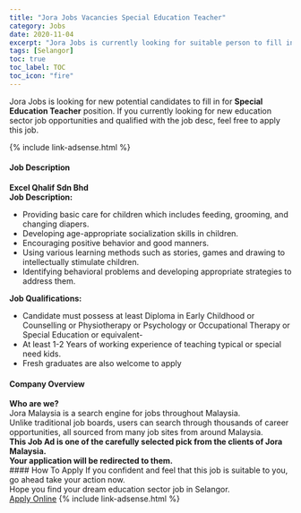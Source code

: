 ```yaml
---
title: "Jora Jobs Vacancies Special Education Teacher" 
category: Jobs 
date: 2020-11-04 
excerpt: "Jora Jobs is currently looking for suitable person to fill in the Special Education Teacher which positioned at Selangor" 
tags: [Selangor] 
toc: true 
toc_label: TOC 
toc_icon: "fire" 
--- 
```


<p>Jora Jobs is looking for new potential candidates to fill in for <b>Special Education Teacher</b> position. If you currently looking for new education sector job opportunities and qualified with the job desc, feel free to apply this job.
</p>{% include link-adsense.html %} 
 <div><div><div><h4>Job Description</h4></div></div><div><div><span><div><div><strong>Excel Qhalif Sdn Bhd</strong></div><div><div><strong>Job Description:</strong></div><ul><li>Providing basic care for children which includes feeding, grooming, and changing diapers.</li><li>Developing age-appropriate socialization skills in children.</li><li>Encouraging positive behavior and good manners.</li><li>Using various learning methods such as stories, games and drawing to intellectually stimulate children.</li><li>Identifying behavioral problems and developing appropriate strategies to address them.</li></ul><div><div><strong>Job Qualifications:</strong></div><ul><li>Candidate must possess at least Diploma in Early Childhood or Counselling or Physiotherapy or Psychology or Occupational Therapy or Special Education or equivalent-</li><li>At least 1-2 Years of working experience of teaching typical or special need kids.</li><li>Fresh graduates are also welcome to apply</li></ul></div></div></div></span></div></div></div> 
<div><div><div><h4>Company Overview</h4></div></div><div><div><span><div><div>
<strong>Who are we?</strong></div>
<div>
	Jora Malaysia is a search engine for jobs throughout Malaysia.<br>
	Unlike traditional job boards, users can search through thousands of career opportunities, all sourced from many job sites from around Malaysia.&#160;</div>
<div>
<div>
<strong>This Job Ad is one of the carefully selected pick from the clients of Jora Malaysia.</strong></div>
<div>
<strong>Your application will be redirected to them.</strong></div>
</div></div></span></div></div></div> 
#### How To Apply 
If you confident and feel that this job is suitable to you, go ahead take your action now. <br/> 
Hope you find your dream education sector job in Selangor. <br/> 
<a href="https://www.jobstreet.com.my/en/job/special-education-teacher-4417870?jobId=jobstreet-my-job-4417870&sectionRank=18&token=0~07f37595-706f-4290-a895-5506a251c850&fr=SRP%20View%20In%20New%20Ta" class="btn btn--info" target="_blank" rel="nofollow noopenner">Apply Online</a> 
{% include link-adsense.html %} 
